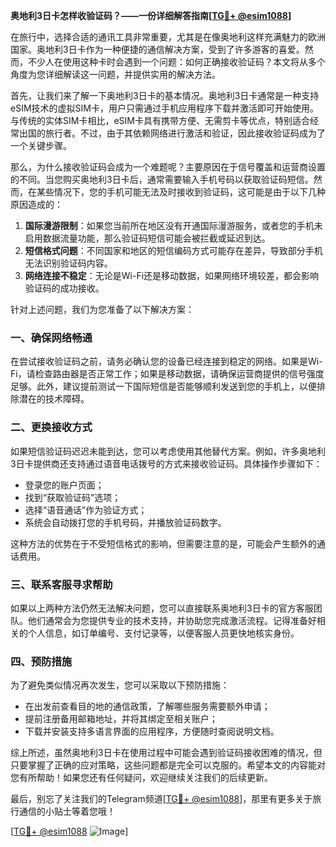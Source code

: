**奥地利3日卡怎样收验证码？——一份详细解答指南[[TG💪+ @esim1088](https://t.me/s/esim1088)]**

在旅行中，选择合适的通讯工具非常重要，尤其是在像奥地利这样充满魅力的欧洲国家。奥地利3日卡作为一种便捷的通信解决方案，受到了许多游客的喜爱。然而，不少人在使用这种卡时会遇到一个问题：如何正确接收验证码？本文将从多个角度为您详细解读这一问题，并提供实用的解决方法。

首先，让我们来了解一下奥地利3日卡的基本情况。奥地利3日卡通常是一种支持eSIM技术的虚拟SIM卡，用户只需通过手机应用程序下载并激活即可开始使用。与传统的实体SIM卡相比，eSIM卡具有携带方便、无需剪卡等优点，特别适合经常出国的旅行者。不过，由于其依赖网络进行激活和验证，因此接收验证码成为了一个关键步骤。

那么，为什么接收验证码会成为一个难题呢？主要原因在于信号覆盖和运营商设置的不同。当您购买奥地利3日卡后，通常需要输入手机号码以获取验证码短信。然而，在某些情况下，您的手机可能无法及时接收到验证码，这可能是由于以下几种原因造成的：

1. **国际漫游限制**：如果您当前所在地区没有开通国际漫游服务，或者您的手机未启用数据流量功能，那么验证码短信可能会被拦截或延迟到达。
2. **短信格式问题**：不同国家和地区的短信编码方式可能存在差异，导致部分手机无法识别验证码内容。
3. **网络连接不稳定**：无论是Wi-Fi还是移动数据，如果网络环境较差，都会影响验证码的成功接收。

针对上述问题，我们为您准备了以下解决方案：

### 一、确保网络畅通

在尝试接收验证码之前，请务必确认您的设备已经连接到稳定的网络。如果是Wi-Fi，请检查路由器是否正常工作；如果是移动数据，请确保运营商提供的信号强度足够。此外，建议提前测试一下国际短信是否能够顺利发送到您的手机上，以便排除潜在的技术障碍。

### 二、更换接收方式

如果短信验证码迟迟未能到达，您可以考虑使用其他替代方案。例如，许多奥地利3日卡提供商还支持通过语音电话拨号的方式来接收验证码。具体操作步骤如下：
- 登录您的账户页面；
- 找到“获取验证码”选项；
- 选择“语音通话”作为验证方式；
- 系统会自动拨打您的手机号码，并播放验证码数字。

这种方法的优势在于不受短信格式的影响，但需要注意的是，可能会产生额外的通话费用。

### 三、联系客服寻求帮助

如果以上两种方法仍然无法解决问题，您可以直接联系奥地利3日卡的官方客服团队。他们通常会为您提供专业的技术支持，并协助您完成激活流程。记得准备好相关的个人信息，如订单编号、支付记录等，以便客服人员更快地核实身份。

### 四、预防措施

为了避免类似情况再次发生，您可以采取以下预防措施：
- 在出发前查看目的地的通信政策，了解哪些服务需要额外申请；
- 提前注册备用邮箱地址，并将其绑定至相关账户；
- 下载并安装支持多语言界面的应用程序，方便随时查阅说明文档。

综上所述，虽然奥地利3日卡在使用过程中可能会遇到验证码接收困难的情况，但只要掌握了正确的应对策略，这些问题都是完全可以克服的。希望本文的内容能对您有所帮助！如果您还有任何疑问，欢迎继续关注我们的后续更新。

最后，别忘了关注我们的Telegram频道[[TG💪+ @esim1088](https://t.me/s/esim1088)]，那里有更多关于旅行通信的小贴士等着您哦！

[[TG💪+ @esim1088](https://t.me/s/esim1088) ![Image](https://i.postimg.cc/4NQfJmqS/Snipaste-2025-05-13-00-14-12.png)]